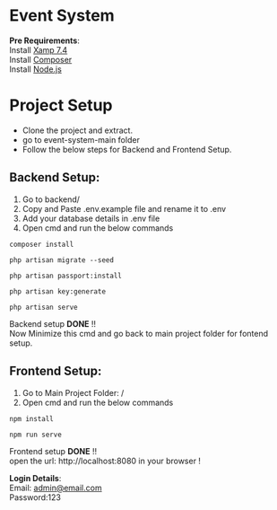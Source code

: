# Event System

**Pre Requirements**:  
Install [Xamp 7.4](https://www.apachefriends.org/download.html)  
Install [Composer](https://getcomposer.org/)  
Install [Node.js](https://nodejs.org/en/)

# Project Setup

- Clone the project and extract.
- go to event-system-main folder
- Follow the below steps for Backend and Frontend Setup.

## Backend Setup:

1.  Go to backend/
2.  Copy and Paste .env.example file and rename it to .env
3.  Add your database details in .env file
4.  Open cmd and run the below commands

```
composer install
```

```
php artisan migrate --seed
```

```
php artisan passport:install
```

```
php artisan key:generate
```

```
php artisan serve
```

Backend setup **DONE** !!  
Now Minimize this cmd and go back to main project folder for fontend setup.

## Frontend Setup:

1.  Go to Main Project Folder: /
2.  Open cmd and run the below commands

```
npm install
```

```
npm run serve
```

Frontend setup **DONE** !!  
open the url: http://localhost:8080 in your browser !

**Login Details**:  
Email: admin@email.com  
Password:123
